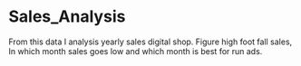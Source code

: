 # Sales_Analysis
From this data I analysis yearly sales digital shop. Figure high foot fall sales, In which month sales goes low and which month is best for run ads.
